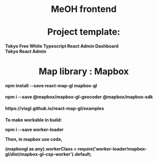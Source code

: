 <h1 align="center">
    <b>MeOH frontend</b>
</h1>

<h1 align="center">
    Project template:
</h1>
<h4>
    <b>Tokyo Free White Typescript React Admin Dashboard</b> 
    <br/>
    <b>Tokyo React Admin</b>
    <br>
</h4>

<h1 align="center">
    Map library : Mapbox
</h1>

<h4>
npm install --save react-map-gl mapbox-gl
</h4>

<h4>
npm i --save @mapbox/mapbox-gl-geocoder @mapbox/mapbox-sdk
</h4>

<h4>
https://visgl.github.io/react-map-gl/examples
</h4>

<h4>
To make workable in build:

npm i --save worker-loader

Then, in mapbox use code, 

(mapboxgl as any).workerClass = require('worker-loader!mapbox-gl/dist/mapbox-gl-csp-worker').default;
</h4>


